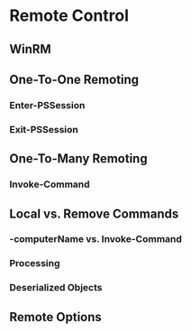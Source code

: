 # Remote Control

## WinRM

## One-To-One Remoting

### Enter-PSSession

### Exit-PSSession

## One-To-Many Remoting

### Invoke-Command

## Local vs. Remove Commands

### -computerName vs. Invoke-Command

### Processing

### Deserialized Objects

## Remote Options